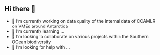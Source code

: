 ## Hi there 👋



- 🔭 I’m currently working on data quality of the internal data of CCAMLR on VMEs around Antarctica
- 🌱 I’m currently learning ...
- 👯 I’m looking to collaborate on various projects within the Southern OCean biodiversity
- 🤔 I’m looking for help with ...
